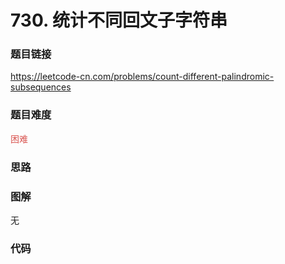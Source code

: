 # 730. 统计不同回文子字符串

### 题目链接

https://leetcode-cn.com/problems/count-different-palindromic-subsequences

### 题目难度

<font color=#D9534F>困难</font>

### 思路



### 图解

无

### 代码

```python
```